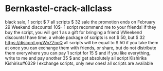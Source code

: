 # Bernkastel-crack-allclass
black sale, 1 script $ 7 all scripts $ 32  sale the promotion ends on February  29 
Weekend discounts! 10$- 1 script recommend me to your friends! if they buy the script, you will get 1 as a gift for bringing a friend \\\Weekend discounts! have time, a whole package of scripts is not $ 50, but $ 32
https://discord.gg/WnZZncQ all scripts will be equal to $ 50 if you take them at once you can exchange them with friends, or share, but do not distribute them everywhere you can pay 1 script for 15 $ and if you like everything, write to me and pay another 35 $ and get absolutely all script  Kishirika Kishirisu#6329 I exchange scripts, only new ones! all scripts are available
